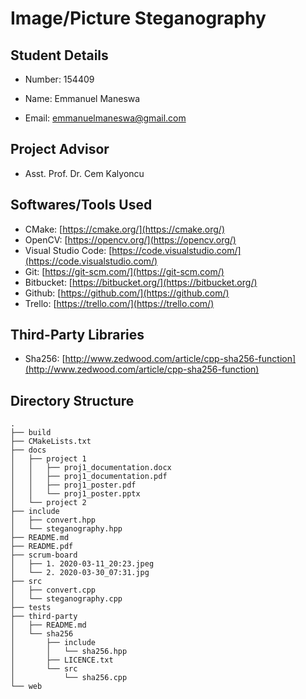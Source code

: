 # __Image/Picture Steganography__ #

## __Student Details__ ##

- Number: 154409

- Name: Emmanuel Maneswa

-  Email: <emmanuelmaneswa@gmail.com>

## __Project Advisor__ ##

- Asst. Prof. Dr. Cem Kalyoncu

## __Softwares/Tools Used__ ##

- CMake: [https://cmake.org/](https://cmake.org/)
- OpenCV: [https://opencv.org/](https://opencv.org/)
- Visual Studio Code: [https://code.visualstudio.com/](https://code.visualstudio.com/)
- Git: [https://git-scm.com/](https://git-scm.com/)
- Bitbucket: [https://bitbucket.org/](https://bitbucket.org/)
- Github: [https://github.com/](https://github.com/)
- Trello: [https://trello.com/](https://trello.com/)

## __Third-Party Libraries__ ##

- Sha256: [http://www.zedwood.com/article/cpp-sha256-function](http://www.zedwood.com/article/cpp-sha256-function)

## __Directory Structure__ ##

```.
.
├── build
├── CMakeLists.txt
├── docs
│   ├── project 1
│   │   ├── proj1_documentation.docx
│   │   ├── proj1_documentation.pdf
│   │   ├── proj1_poster.pdf
│   │   └── proj1_poster.pptx
│   └── project 2
├── include
│   ├── convert.hpp
│   └── steganography.hpp
├── README.md
├── README.pdf
├── scrum-board
│   ├── 1. 2020-03-11_20:23.jpeg
│   └── 2. 2020-03-30_07:31.jpg
├── src
│   ├── convert.cpp
│   └── steganography.cpp
├── tests
├── third-party
│   ├── README.md
│   └── sha256
│       ├── include
│       │   └── sha256.hpp
│       ├── LICENCE.txt
│       └── src
│           └── sha256.cpp
└── web
```
